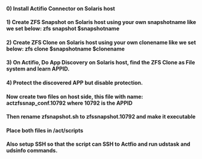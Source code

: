 ####   0)  Install Actifio Connector on Solaris host  
####   1)  Create ZFS Snapshot on Solaris host using your own snapshotname like we set below:    zfs snapshot $snapshotname
####   2)  Create ZFS Clone on Solaris host using your own clonename like we set below:     zfs clone $snapshotname $clonename
####   3)  On Actifio, Do App Discovery on Solaris host, find the ZFS Clone as File system and learn APPID.  
####   4)  Protect the discovered APP but disable protection.  
####   Now create two files on host side,  this file with name:    actzfssnap_conf.10792   where 10792 is the APPID
####   Then rename zfsnapshot.sh to zfssnapshot.10792 and make it executable
####   Place both files in /act/scripts
####   Also setup SSH so that the script can SSH to Actfio and run udstask and udsinfo commands.

